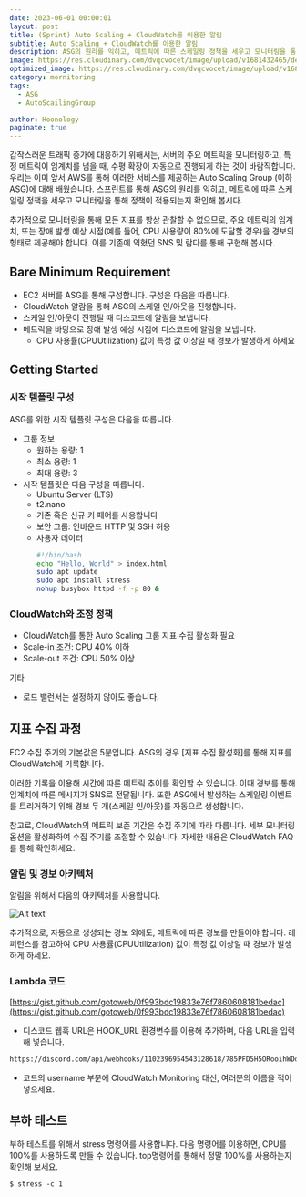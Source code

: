 ```yaml
---
date: 2023-06-01 00:00:01
layout: post
title: (Sprint) Auto Scaling + CloudWatch를 이용한 알림
subtitle: Auto Scaling + CloudWatch를 이용한 알림
description: ASG의 원리를 익히고, 메트릭에 따른 스케일링 정책을 세우고 모니터링을 통해 정책이 적용되는지 확인해 봅시다.
image: https://res.cloudinary.com/dvqcvocet/image/upload/v1681432465/dev-jeans_%E1%84%87%E1%85%A9%E1%86%A8%E1%84%89%E1%85%A1%E1%84%87%E1%85%A9%E1%86%AB_y5n0eh.png 
optimized_image: https://res.cloudinary.com/dvqcvocet/image/upload/v1681432465/dev-jeans_%E1%84%87%E1%85%A9%E1%86%A8%E1%84%89%E1%85%A1%E1%84%87%E1%85%A9%E1%86%AB_y5n0eh.png 
category: mornitoring
tags:  
  - ASG
  - AutoScailingGroup

author: Hoonology
paginate: true
---
```

갑작스러운 트래픽 증가에 대응하기 위해서는, 서버의 주요 메트릭을 모니터링하고, 특정 메트릭이 임계치를 넘을 때, 수평 확장이 자동으로 진행되게 하는 것이 바람직합니다. 우리는 이미 앞서 AWS를 통해 이러한 서비스를 제공하는 Auto Scaling Group (이하 ASG)에 대해 배웠습니다. 스프린트를 통해 ASG의 원리를 익히고, 메트릭에 따른 스케일링 정책을 세우고 모니터링을 통해 정책이 적용되는지 확인해 봅시다.

추가적으로 모니터링을 통해 모든 지표를 항상 관찰할 수 없으므로, 주요 메트릭의 임계치, 또는 장애 발생 예상 시점(예를 들어, CPU 사용량이 80%에 도달할 경우)을 경보의 형태로 제공해야 합니다. 이를 기존에 익혔던 SNS 및 람다를 통해 구현해 봅시다.

## Bare Minimum Requirement

- EC2 서버를 ASG를 통해 구성합니다. 구성은 다음을 따릅니다.
- CloudWatch 알람을 통해 ASG의 스케일 인/아웃을 진행합니다.
- 스케일 인/아웃이 진행될 때 디스코드에 알림을 보냅니다.
- 메트릭을 바탕으로 장애 발생 예상 시점에 디스코드에 알림을 보냅니다.
  - CPU 사용률(CPUUtilization) 값이 특정 값 이상일 때 경보가 발생하게 하세요

## Getting Started
### 시작 템플릿 구성
ASG를 위한 시작 템플릿 구성은 다음을 따릅니다.

- 그룹 정보
  - 원하는 용량: 1
  - 최소 용량: 1
  - 최대 용량: 3
- 시작 템플릿은 다음 구성을 따릅니다.
  - Ubuntu Server (LTS)
  - t2.nano
  - 기존 혹은 신규 키 페어를 사용합니다
  - 보안 그룹: 인바운드 HTTP 및 SSH 허용
  - 사용자 데이터
    ```bash
    #!/bin/bash
    echo "Hello, World" > index.html
    sudo apt update
    sudo apt install stress
    nohup busybox httpd -f -p 80 &
    ```

### CloudWatch와 조정 정책
- CloudWatch를 통한 Auto Scaling 그룹 지표 수집 활성화 필요
- Scale-in 조건: CPU 40% 이하
- Scale-out 조건: CPU 50% 이상

기타
- 로드 밸런서는 설정하지 않아도 좋습니다.


## 지표 수집 과정
EC2 수집 주기의 기본값은 5분입니다. ASG의 경우 [지표 수집 활성화]를 통해 지표를 CloudWatch에 기록합니다.

이러한 기록을 이용해 시간에 따른 메트릭 추이를 확인할 수 있습니다. 이때 경보를 통해 임계치에 따른 메시지가 SNS로 전달됩니다. 또한 ASG에서 발생하는 스케일링 이벤트를 트리거하기 위해 경보 두 개(스케일 인/아웃)를 자동으로 생성합니다.

참고로, CloudWatch의 메트릭 보존 기간은 수집 주기에 따라 다릅니다. 세부 모니터링 옵션을 활성화하여 수집 주기를 조절할 수 있습니다. 자세한 내용은 CloudWatch FAQ를 통해 확인하세요.

### 알림 및 경보 아키텍처
알림을 위해서 다음의 아키텍처를 사용합니다.


![Alt text](https://s3.ap-northeast-2.amazonaws.com/urclass-images/9Yt5UtU7AgThaz3RlNpjY-1651497045773.png)

추가적으로, 자동으로 생성되는 경보 외에도, 메트릭에 따른 경보를 만들어야 합니다. 레퍼런스를 참고하여 CPU 사용률(CPUUtilization) 값이 특정 값 이상일 때 경보가 발생하게 하세요.

### Lambda 코드
[https://gist.github.com/gotoweb/0f993bdc19833e76f7860608181bedac](https://gist.github.com/gotoweb/0f993bdc19833e76f7860608181bedac)

- 디스코드 웹훅 URL은 HOOK_URL 환경변수를 이용해 추가하며, 다음 URL을 입력해 넣습니다.
```bash
https://discord.com/api/webhooks/1102396954543128618/785PFD5H5ORooihWDdipYdVsFQdSwETMypye-X9EavBTrhXGg8DyBLRJW66EGad6XIpD
```
- 코드의 username 부분에 CloudWatch Monitoring 대신, 여러분의 이름을 적어 넣으세요.

## 부하 테스트
부하 테스트를 위해서 stress 명령어를 사용합니다. 다음 명령어를 이용하면, CPU를 100%를 사용하도록 만들 수 있습니다. top명령어를 통해서 정말 100%를 사용하는지 확인해 보세요.

```
$ stress -c 1
```